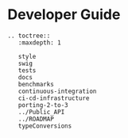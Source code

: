 # Developer Guide

```{eval-rst}
.. toctree::
   :maxdepth: 1

   style
   swig
   tests
   docs
   benchmarks
   continuous-integration
   ci-cd-infrastructure
   porting-2-to-3
   ../Public_API
   ../ROADMAP
   typeConversions
```

